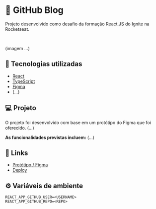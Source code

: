 # 📝 GitHub Blog
Projeto desenvolvido como desafio da formação React.JS do Ignite na Rocketseat.

<br>

<!-- <p align="center">
  <img alt="To-Do List Project Preview" src="https://github.com/rcrdk/ignite-challenge-todo-list/blob/main/public/preview.jpeg?raw=true" width="100%" />
</p> -->
(imagem ...)

## 🚀 Tecnologias utilizadas

- [React](https://reactjs.org)
- [TypeScript](https://www.typescriptlang.org/)
- [Figma](http://figma.com/)
- (...)

## 💻 Projeto

O projeto foi desenvolvido com base em um protótipo do Figma que foi oferecido. (...)

**As funcionalidades previstas incluem:** (...)

## 🔗 Links

- [Protótipo / Figma](https://www.figma.com/file/ToNoWE1lAJxsi7b4qPE9HU/Desafio---GitHub-Blog?type=design&node-id=0%3A1&mode=design&t=14nQZ0kf7aUcm432-1)
- [Deploy](https://ignite-challenge-github-blog.vercel.app/)

## ⚙️ Variáveis de ambiente

```shell
REACT_APP_GITHUB_USER=<USERNAME>
REACT_APP_GITHUB_REPO=<REPO>
```
